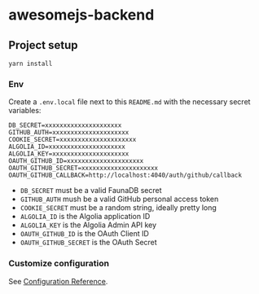 # awesomejs-backend

## Project setup

```
yarn install
```

### Env

Create a `.env.local` file next to this `README.md` with the necessary secret variables:

```
DB_SECRET=xxxxxxxxxxxxxxxxxxxxx
GITHUB_AUTH=xxxxxxxxxxxxxxxxxxxxx
COOKIE_SECRET=xxxxxxxxxxxxxxxxxxxxx
ALGOLIA_ID=xxxxxxxxxxxxxxxxxxxxx
ALGOLIA_KEY=xxxxxxxxxxxxxxxxxxxxx
OAUTH_GITHUB_ID=xxxxxxxxxxxxxxxxxxxxx
OAUTH_GITHUB_SECRET=xxxxxxxxxxxxxxxxxxxxx
OAUTH_GITHUB_CALLBACK=http://localhost:4040/auth/github/callback
```

- `DB_SECRET` must be a valid FaunaDB secret
- `GITHUB_AUTH` mush be a valid GitHub personal access token
- `COOKIE_SECRET` must be a random string, ideally pretty long
- `ALGOLIA_ID` is the Algolia application ID
- `ALGOLIA_KEY` is the Algolia Admin API key
- `OAUTH_GITHUB_ID` is the OAuth Client ID
- `OAUTH_GITHUB_SECRET` is the OAuth Secret

### Customize configuration
See [Configuration Reference](https://github.com/Akryum/nodepack).
